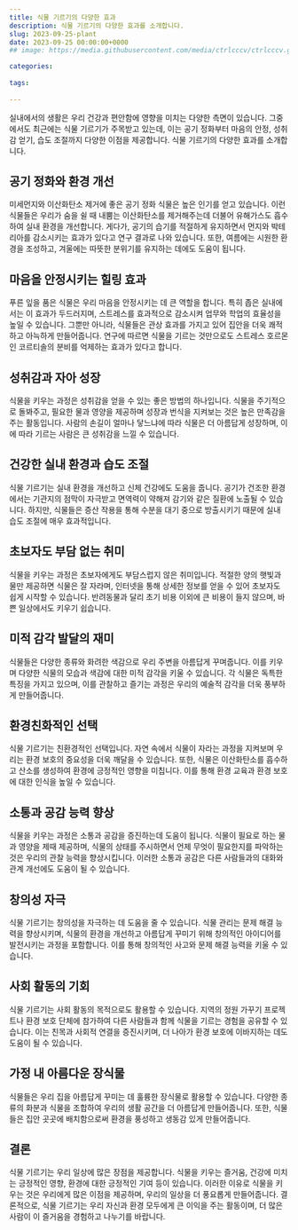 ```yaml
---
title: 식물 기르기의 다양한 효과
description: 식물 기르기의 다양한 효과를 소개합니다.
slug: 2023-09-25-plant
date: 2023-09-25 00:00:00+0000
## image: https://media.githubusercontent.com/media/ctrlcccv/ctrlcccv.github.io/master/assets/img/post/vertical-graph.webp

categories:
    
tags:
   
---
```

실내에서의 생활은 우리 건강과 편안함에 영향을 미치는 다양한 측면이 있습니다. 그중에서도 최근에는 식물 기르기가 주목받고 있는데, 이는 공기 정화부터 마음의 안정, 성취감 얻기, 습도 조절까지 다양한 이점을 제공합니다. 식물 기르기의 다양한 효과를 소개합니다.

## 공기 정화와 환경 개선
미세먼지와 이산화탄소 제거에 좋은 공기 정화 식물은 높은 인기를 얻고 있습니다. 이런 식물들은 우리가 숨을 쉴 때 내뿜는 이산화탄소를 제거해주는데 더불어 유해가스도 흡수하여 실내 환경을 개선합니다. 게다가, 공기의 습기를 적절하게 유지하면서 먼지와 박테리아를 감소시키는 효과가 있다고 연구 결과로 나와 있습니다. 또한, 여름에는 시원한 환경을 조성하고, 겨울에는 따뜻한 분위기를 유지하는 데에도 도움이 됩니다.

## 마음을 안정시키는 힐링 효과
푸른 잎을 품은 식물은 우리 마음을 안정시키는 데 큰 역할을 합니다. 특히 좁은 실내에서는 이 효과가 두드러지며, 스트레스를 효과적으로 감소시켜 업무와 학업의 효율성을 높일 수 있습니다. 그뿐만 아니라, 식물들은 관상 효과를 가지고 있어 집안을 더욱 쾌적하고 아늑하게 만들어줍니다. 연구에 따르면 식물을 기르는 것만으로도 스트레스 호르몬인 코르티솔의 분비를 억제하는 효과가 있다고 합니다.

## 성취감과 자아 성장
식물을 키우는 과정은 성취감을 얻을 수 있는 좋은 방법의 하나입니다. 식물을 주기적으로 돌봐주고, 필요한 물과 영양을 제공하며 성장과 번식을 지켜보는 것은 높은 만족감을 주는 활동입니다. 사람의 손길이 얼마나 닿느냐에 따라 식물은 더 아름답게 성장하며, 이에 따라 기르는 사람은 큰 성취감을 느낄 수 있습니다.

## 건강한 실내 환경과 습도 조절
식물 기르기는 실내 환경을 개선하고 신체 건강에도 도움을 줍니다. 공기가 건조한 환경에서는 기관지의 점막이 자극받고 면역력이 약해져 감기와 같은 질환에 노출될 수 있습니다. 하지만, 식물들은 증산 작용을 통해 수분을 대기 중으로 방출시키기 때문에 실내 습도 조절에 매우 효과적입니다.

## 초보자도 부담 없는 취미
식물을 키우는 과정은 초보자에게도 부담스럽지 않은 취미입니다. 적절한 양의 햇빛과 물만 제공하면 식물은 잘 자라며, 인터넷을 통해 상세한 정보를 얻을 수 있어 초보자도 쉽게 시작할 수 있습니다. 반려동물과 달리 초기 비용 이외에 큰 비용이 들지 않으며, 바쁜 일상에서도 키우기 쉽습니다.

## 미적 감각 발달의 재미
식물들은 다양한 종류와 화려한 색감으로 우리 주변을 아름답게 꾸며줍니다. 이를 키우며 다양한 식물의 모습과 색감에 대한 미적 감각을 키울 수 있습니다. 각 식물은 독특한 특징을 가지고 있으며, 이를 관찰하고 즐기는 과정은 우리의 예술적 감각을 더욱 풍부하게 만들어줍니다.

## 환경친화적인 선택
식물 기르기는 친환경적인 선택입니다. 자연 속에서 식물이 자라는 과정을 지켜보며 우리는 환경 보호의 중요성을 더욱 깨달을 수 있습니다. 또한, 식물은 이산화탄소를 흡수하고 산소를 생성하여 환경에 긍정적인 영향을 미칩니다. 이를 통해 환경 교육과 환경 보호에 대한 인식을 높일 수 있습니다.

## 소통과 공감 능력 향상
식물을 키우는 과정은 소통과 공감을 증진하는데 도움이 됩니다. 식물이 필요로 하는 물과 영양을 제때 제공하며, 식물의 상태를 주시하면서 언제 무엇이 필요한지를 파악하는 것은 우리의 관찰 능력을 향상시킵니다. 이러한 소통과 공감은 다른 사람들과의 대화와 관계 개선에도 도움이 될 수 있습니다.

## 창의성 자극
식물 기르기는 창의성을 자극하는 데 도움을 줄 수 있습니다. 식물 관리는 문제 해결 능력을 향상시키며, 식물의 환경을 개선하고 아름답게 꾸미기 위해 창의적인 아이디어를 발전시키는 과정을 포함합니다. 이를 통해 창의적인 사고와 문제 해결 능력을 키울 수 있습니다.

## 사회 활동의 기회
식물 기르기는 사회 활동의 목적으로도 활용할 수 있습니다. 지역의 정원 가꾸기 프로젝트나 환경 보호 단체에 참가하여 다른 사람들과 함께 식물을 기르는 경험을 공유할 수 있습니다. 이는 친목과 사회적 연결을 증진시키며, 더 나아가 환경 보호에 이바지하는 데도 도움이 될 수 있습니다.

## 가정 내 아름다운 장식물
식물들은 우리 집을 아름답게 꾸미는 데 훌륭한 장식물로 활용할 수 있습니다. 다양한 종류의 화분과 식물을 조합하여 우리의 생활 공간을 더 아름답게 만들어줍니다. 또한, 식물들은 집안 곳곳에 배치함으로써 환경을 풍성하고 생동감 있게 만들어줍니다.

## 결론
식물 기르기는 우리 일상에 많은 장점을 제공합니다. 식물을 키우는 즐거움, 건강에 미치는 긍정적인 영향, 환경에 대한 긍정적인 기여 등이 있습니다. 이러한 이유로 식물을 키우는 것은 우리에게 많은 이점을 제공하며, 우리의 일상을 더 풍요롭게 만들어줍니다. 결론적으로, 식물 기르기는 우리 자신과 환경 모두에게 큰 이익을 주는 활동이며, 더 많은 사람이 이 즐거움을 경험하고 나누기를 바랍니다.